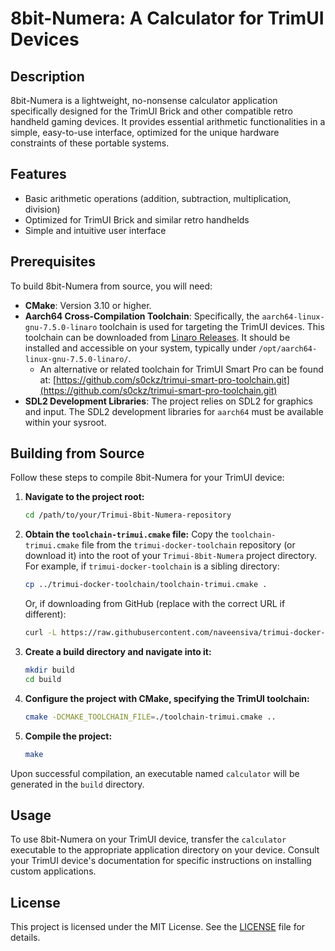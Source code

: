 # 8bit-Numera: A Calculator for TrimUI Devices

## Description
8bit-Numera is a lightweight, no-nonsense calculator application specifically designed for the TrimUI Brick and other compatible retro handheld gaming devices. It provides essential arithmetic functionalities in a simple, easy-to-use interface, optimized for the unique hardware constraints of these portable systems.

## Features
*   Basic arithmetic operations (addition, subtraction, multiplication, division)
*   Optimized for TrimUI Brick and similar retro handhelds
*   Simple and intuitive user interface

## Prerequisites
To build 8bit-Numera from source, you will need:
*   **CMake**: Version 3.10 or higher.
*   **Aarch64 Cross-Compilation Toolchain**: Specifically, the `aarch64-linux-gnu-7.5.0-linaro` toolchain is used for targeting the TrimUI devices. This toolchain can be downloaded from [Linaro Releases](https://releases.linaro.org/components/toolchain/binaries/latest-7/aarch64-linux-gnu/). It should be installed and accessible on your system, typically under `/opt/aarch64-linux-gnu-7.5.0-linaro/`.
    *   An alternative or related toolchain for TrimUI Smart Pro can be found at: [https://github.com/s0ckz/trimui-smart-pro-toolchain.git](https://github.com/s0ckz/trimui-smart-pro-toolchain.git)
*   **SDL2 Development Libraries**: The project relies on SDL2 for graphics and input. The SDL2 development libraries for `aarch64` must be available within your sysroot.

## Building from Source

Follow these steps to compile 8bit-Numera for your TrimUI device:

1.  **Navigate to the project root:**
    ```bash
    cd /path/to/your/Trimui-8bit-Numera-repository
    ```

2.  **Obtain the `toolchain-trimui.cmake` file:**
    Copy the `toolchain-trimui.cmake` file from the `trimui-docker-toolchain` repository (or download it) into the root of your `Trimui-8bit-Numera` project directory.
    For example, if `trimui-docker-toolchain` is a sibling directory:
    ```bash
    cp ../trimui-docker-toolchain/toolchain-trimui.cmake .
    ```
    Or, if downloading from GitHub (replace with the correct URL if different):
    ```bash
    curl -L https://raw.githubusercontent.com/naveensiva/trimui-docker-toolchain/main/toolchain-trimui.cmake -o toolchain-trimui.cmake
    ```

3.  **Create a build directory and navigate into it:**
    ```bash
    mkdir build
    cd build
    ```

4.  **Configure the project with CMake, specifying the TrimUI toolchain:**
    ```bash
    cmake -DCMAKE_TOOLCHAIN_FILE=./toolchain-trimui.cmake ..
    ```

5.  **Compile the project:**
    ```bash
    make
    ```

Upon successful compilation, an executable named `calculator` will be generated in the `build` directory.

## Usage
To use 8bit-Numera on your TrimUI device, transfer the `calculator` executable to the appropriate application directory on your device. Consult your TrimUI device's documentation for specific instructions on installing custom applications.

## License
This project is licensed under the MIT License. See the [LICENSE](LICENSE) file for details.